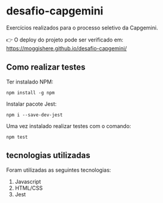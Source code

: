 # desafio-capgemini

Exercícios realizados para o processo seletivo da Capgemini.  

👉 O deploy do projeto pode ser verificado em:   
https://moggishere.github.io/desafio-capgemini/

## Como realizar testes

Ter instalado NPM:

    npm install -g npm

Instalar pacote Jest:

    npm i --save-dev-jest

Uma vez instalado realizar testes com o comando:

    npm test

## tecnologias utilizadas

Foram utilizadas as seguintes tecnologias:

1. Javascript
2. HTML/CSS
3. Jest